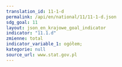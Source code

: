 ```yaml
---
translation_id: 11-1-d
permalink: /api/en/national/11/11-1-d.json
sdg_goal: 11
layout: json_en_krajowe_goal_indicator
indicator: "11.1.d"
zmienne: total
indicator_variable_1: ogółem;
kategorie: null
source_url: www.stat.gov.pl
---
```

